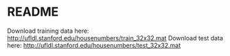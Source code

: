 # README
Download training data here: http://ufldl.stanford.edu/housenumbers/train_32x32.mat
Download test data here: http://ufldl.stanford.edu/housenumbers/test_32x32.mat
